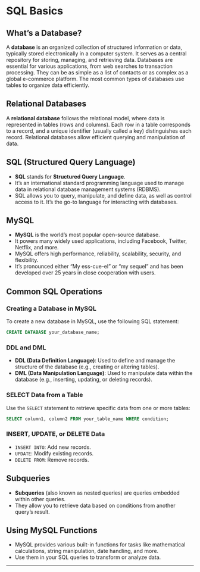 

# SQL Basics

## What’s a Database?

A **database** is an organized collection of structured information or data, typically stored electronically in a computer system. It serves as a central repository for storing, managing, and retrieving data. Databases are essential for various applications, from web searches to transaction processing. They can be as simple as a list of contacts or as complex as a global e-commerce platform. The most common types of databases use tables to organize data efficiently.

## Relational Databases

A **relational database** follows the relational model, where data is represented in tables (rows and columns). Each row in a table corresponds to a record, and a unique identifier (usually called a key) distinguishes each record. Relational databases allow efficient querying and manipulation of data.

## SQL (Structured Query Language)

-   **SQL** stands for **Structured Query Language**.
-   It’s an international standard programming language used to manage data in relational database management systems (RDBMS).
-   SQL allows you to query, manipulate, and define data, as well as control access to it. It’s the go-to language for interacting with databases.

## MySQL

-   **MySQL** is the world’s most popular open-source database.
-   It powers many widely used applications, including Facebook, Twitter, Netflix, and more.
-   MySQL offers high performance, reliability, scalability, security, and flexibility.
-   It’s pronounced either “My ess-cue-el” or “my sequel” and has been developed over 25 years in close cooperation with users.

## Common SQL Operations

### Creating a Database in MySQL

To create a new database in MySQL, use the following SQL statement:

```sql
CREATE DATABASE your_database_name;

```

### DDL and DML

-   **DDL (Data Definition Language)**: Used to define and manage the structure of the database (e.g., creating or altering tables).
-   **DML (Data Manipulation Language)**: Used to manipulate data within the database (e.g., inserting, updating, or deleting records).

### SELECT Data from a Table

Use the `SELECT` statement to retrieve specific data from one or more tables:

```sql
SELECT column1, column2 FROM your_table_name WHERE condition;

```

### INSERT, UPDATE, or DELETE Data

-   `INSERT INTO`: Add new records.
-   `UPDATE`: Modify existing records.
-   `DELETE FROM`: Remove records.

## Subqueries

-   **Subqueries** (also known as nested queries) are queries embedded within other queries.
-   They allow you to retrieve data based on conditions from another query’s result.

## Using MySQL Functions

-   MySQL provides various built-in functions for tasks like mathematical calculations, string manipulation, date handling, and more.
-   Use them in your SQL queries to transform or analyze data.

----------
